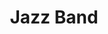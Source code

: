 ---
title: Jazz Band
hero: /public/concert-band.png
eleventyNavigation:
    key: Jazz Band
    parent: Band
---